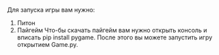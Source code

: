 Для запуска игры вам нужно:
1. Питон
2. Пайгейм
Что-бы скачать пайгейм вам нужно открыть консоль и вписать pip install pygame.
После этого вы можете запустить игру открытием Game.py.
